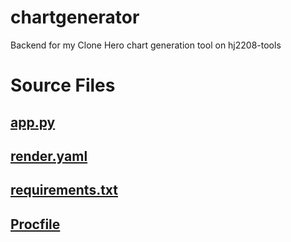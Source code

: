 # chartgenerator
Backend for my Clone Hero chart generation tool on hj2208-tools
# Source Files
## [app.py](https://github.com/hj2208/chartgenerator/blob/main/app.py) ##
## [render.yaml](https://github.com/hj2208/chartgenerator/blob/main/render.yaml) ##
## [requirements.txt](https://github.com/hj2208/chartgenerator/blob/main/requirements.txt) ##
## [Procfile](https://github.com/hj2208/chartgenerator/blob/main/Procfile) ##
